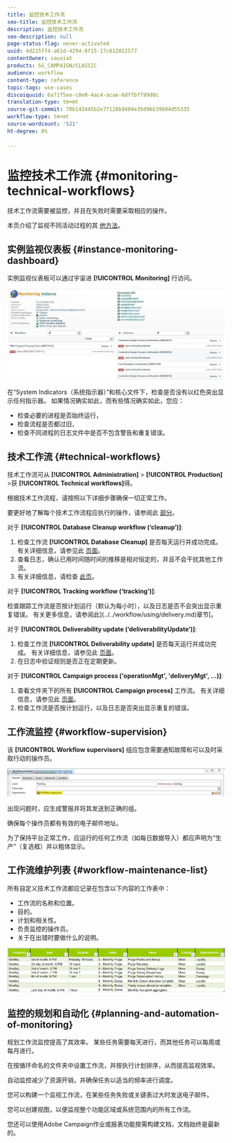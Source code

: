 ```yaml
---
title: 监控技术工作流
seo-title: 监控技术工作流
description: 监控技术工作流
seo-description: null
page-status-flag: never-activated
uuid: 4d215ff4-a61d-4294-8f15-17c612022577
contentOwner: sauviat
products: SG_CAMPAIGN/CLASSIC
audience: workflow
content-type: reference
topic-tags: use-cases
discoiquuid: 6a71f5ee-c8e0-4ac4-acae-6dffbf799d0c
translation-type: tm+mt
source-git-commit: 70b143445b2e77128b9404e35d96b39694d55335
workflow-type: tm+mt
source-wordcount: '521'
ht-degree: 8%

---
```



# 监控技术工作流 {#monitoring-technical-workflows}

技术工作流需要被监控，并且在失败时需要采取相应的操作。

本页介绍了监视不同活动过程的其 [他方法](../../production/using/monitoring-guidelines.md)。

## 实例监视仪表板 {#instance-monitoring-dashboard}

实例监视仪表板可以通过宇宙进 **[!UICONTROL Monitoring]** 行访问。

![](assets/monitoring_technical_workflows1.png)

在“System Indicators（系统指示器）”和核心文件下，检查是否没有以红色突出显示任何指示器。 如果情况确实如此，而有些情况确实如此，您应：

* 检查必要的进程是否始终运行，
* 检查流程是否都过旧，
* 检查不同进程的日志文件中是否不包含警告和重复错误。

## 技术工作流 {#technical-workflows}

技术工作流可从 **[!UICONTROL Administration]** > **[!UICONTROL Production]** >获 **[!UICONTROL Technical workflows]**&#x200B;得。

根据技术工作流程，请按照以下详细步骤确保一切正常工作。

要更好地了解每个技术工作流程应执行的操作，请参阅此 [部分](../../workflow/using/about-technical-workflows.md)。

对于 **[!UICONTROL Database Cleanup workflow (‘cleanup’)]**:

1. 检查工作流 **[!UICONTROL Database Cleanup]** 是否每天运行并成功完成。 有关详细信息，请参见此 [ 页面](../../workflow/using/delivery.md)。
1. 查看日志，确认已用时间随时间的推移是相对恒定的，并且不会干扰其他工作流。
1. 有关详细信息，请检查 [此页](../../production/using/database-cleanup-workflow.md)。

对于 **[!UICONTROL Tracking workflow (‘tracking’)]**:

检查跟踪工作流是否按计划运行（默认为每小时），以及日志是否不会突出显示重复错误。 有关更多信息，请参阅此](../../workflow/using/delivery.md)章节[。

对于 **[!UICONTROL Deliverability update (‘deliverabilityUpdate’)]**:

1. 检查工作流 **[!UICONTROL Deliverability update]** 是否每天运行并成功完成。 有关详细信息，请参见此 [ 页面](../../workflow/using/delivery.md)。
1. 在日志中验证规则是否正在定期更新。

对于 **[!UICONTROL Campaign process ('operationMgt', 'deliveryMgt', ...)]**:

1. 查看文件夹下的所有 **[!UICONTROL Campaign process]** 工作流。 有关详细信息，请参见此 [ 页面](../../workflow/using/campaign.md)。
1. 检查工作流是否按计划运行，以及日志是否突出显示重复的错误。

## 工作流监控 {#workflow-supervision}

该 **[!UICONTROL Workflow supervisors]** 组应包含需要通知故障和可以及时采取行动的操作员。

![](assets/monitoring_technical_workflows3.png)

出现问题时，应生成警报并将其发送到正确的组。

确保每个操作员都有有效的电子邮件地址。

为了保持平台正常工作，应运行的任何工作流（如每日数据导入）都应声明为“生产”（复选框）并以粗体显示。

## 工作流维护列表 {#workflow-maintenance-list}

所有自定义技术工作流都应记录在包含以下内容的工作表中：

* 工作流的名称和位置。
* 目的。
* 计划和相关性。
* 负责监控的操作员。
* 关于在出错时要做什么的说明。

![](assets/monitoring_technical_workflows4.png)

## 监控的规划和自动化 {#planning-and-automation-of-monitoring}

规划工作流监控提高了其效率。 某些任务需要每天进行，而其他任务可以每周或每月进行。

在按循环命名的文件夹中设置工作流，并按执行计划排序，从而提高监视效率。

自动监控减少了资源开销，并确保任务以适当的频率进行调度。

您可以构建一个监视工作流，在某些任务失败或关键表过大时发送电子邮件。

您可以创建视图，以便监视整个功能区域或系统范围内的所有工作流。

您还可以使用Adobe Campaign作业或报表功能按需构建文档，文档始终是最新的。
